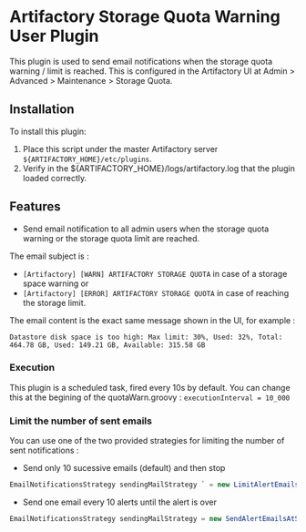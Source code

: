 Artifactory Storage Quota Warning User Plugin
=============================================

This plugin is used to send email notifications when the storage quota warning / limit is reached.
This is configured in the Artifactory UI at Admin > Advanced > Maintenance > Storage Quota.

Installation
------------

To install this plugin:

1. Place this script under the master Artifactory server
   `${ARTIFACTORY_HOME}/etc/plugins`.
2. Verify in the ${ARTIFACTORY_HOME}/logs/artifactory.log that the plugin loaded
   correctly.

Features
--------

- Send email notification to all admin users when the storage quota warning or the storage quota limit are reached.

The email subject is :
- `[Artifactory] [WARN] ARTIFACTORY STORAGE QUOTA` in case of a storage space warning or
- `[Artifactory] [ERROR] ARTIFACTORY STORAGE QUOTA` in case of reaching the storage limit.

The email content is the exact same message shown in the UI, for example :

`Datastore disk space is too high: Max limit: 30%, Used: 32%, Total: 464.78 GB, Used: 149.21 GB, Available: 315.58 GB`

### Execution ###
This plugin is a scheduled task, fired every 10s by default.
You can change this at the begining of the quotaWarn.groovy :
`executionInterval = 10_000`

### Limit the number of sent emails ###
You can use one of the two provided strategies for limiting the number of sent notifications :

-  Send only 10 sucessive emails (default) and then stop
```JAVA
EmailNotificationsStrategy sendingMailStrategy ` = new LimitAlertEmailsStrategy(maxNumberOfSuccessiveEmails: 10)
```
- Send one email every 10 alerts until the alert is over
```JAVA
EmailNotificationsStrategy sendingMailStrategy = new SendAlertEmailsAtSomeRateStrategy(alertEmailRate: 10)
```




